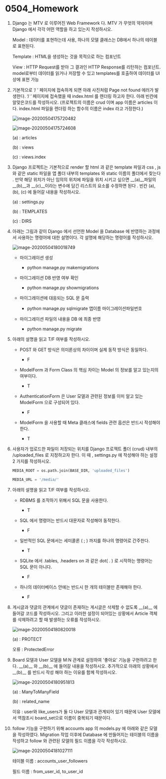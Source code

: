 # 0504_Homework

1. Django 는 MTV 로 이루어진 Web Framework 다. MTV 가 무엇의 약자이며 Django 에서 각각 어떤 역할을 하고 있는지 작성하시오.

   Model : 데이터를 표현하는데 사용, 하나의 모델 클래스는 DB에서 하나의 테이블로 표현된다.

   Template : HTML을 생성하는 것을 목적으로 하는 컴포넌트

   View : HTTP Request를 받아 그 결과인 HTTP Response를 리턴하는 컴포넌트. model로부터 데이터를 읽거나 저장할 수 있고 templates를 호출하여 데이터를 UI상에 표현 가능

   

2. 기본적으로 ‘/ ’ 페이지에 접속하게 되면 아래 사진처럼 Page not found 에러가 발생한다. ‘/ ’ 페이지에 접속했을 때 index.html 를 렌더링 하고자 한다. 아래 빈칸에 알맞은코드를 작성하시오. (프로젝트의 이름은 crud 이며 app 이름은 articles 이다. index.html 파일을 렌더링 하는 함수의 이름은 index 라고 가정한다.)

   ![image-20200504175720482](C:\Users\user\AppData\Roaming\Typora\typora-user-images\image-20200504175720482.png)

   ![image-20200504175724608](C:\Users\user\AppData\Roaming\Typora\typora-user-images\image-20200504175724608.png)

   (a) : articles

   (b) : views

   (c) : views.index

   

3. Django 프로젝트는 기본적으로 render 할 html 과 같은 template 파일과 css , js 와 같은 static 파일을 앱 폴더 내부의 templates 와 static 이름의 폴더에서 찾는다 . 만약 해당 위치가 아닌 임의의 위치에 파일을 위치 시키고 싶으면 \_\_(a)\_\_파일의 \_\_(b)\_\_과 \_\_(c)\_\_이라는 변수에 담긴 리스트의 요소를 수정하면 된다 . 빈칸 (a), (b), (c) 에 들어갈 내용을 작성하시오.

   (a) : settings.py

   (b) : TEMPLATES

   (c) : DIRS

   

4. 아래는 그림과 같이 Django 에서 선언한 Model 을 Database 에 반영하는 과정에서 사용하는 명령어에 대한 설명이다. 각 설명에 해당하는 명령어를 작성하시오.

   ![image-20200504180018749](C:\Users\user\AppData\Roaming\Typora\typora-user-images\image-20200504180018749.png)

   - 마이그레이션 생성

     - python manage.py makemigrations

   - 마이그레이션 DB 반영 여부 확인

     - python manage.py showmigrations

   - 마이그레이션에 대응되는 SQL 문 출력

     - python manage.py sqlmigrate 앱이름 마이그레이션파일번호

   - 마이그레이션 파일의 내용을 DB 에 최종 반영

     - python manage.py migrate

       

5. 아래의 설명을 읽고 T/F 여부를 작성하시오.

   - POST 와 GET 방식은 의미론상의 차이이며 실제 동작 방식은 동일하다.

     - F

   - ModelForm 과 Form Class 의 핵심 차이는 Model 의 정보를 알고 있는지의 여부이다.

     - T

   - AuthenticationForm 은 User 모델과 관련된 정보를 이미 알고 있는 ModelForm 으로
     구성되어 있다.

     - F

   - ModelForm 을 사용할 때 Meta 클래스에 fields 관련 옵션은 반드시 작성해야 한다.

     - T

     

6. 사용자가 업로드한 파일이 저장되는 위치를 Django 프로젝트 폴더 (crud) 내부의 /uploaded_files 로 지정하고자 한다. 이 때 , settings.py 에 작성해야 하는 설정 2 가지를 작성하시오.

   ```python
   MEDIA_ROOT = os.path.join(BASE_DIR, 'uploaded_files')
   
   MEDIA_URL = '/media/'
   ```

   

7. 아래의 설명을 읽고 T/F 여부를 작성하시오.

   - RDBMS 를 조작하기 위해서 SQL 문을 사용한다.

     - T

   - SQL 에서 명령어는 반드시 대문자로 작성해야 동작한다.

     - F

   - 일반적인 SQL 문에서는 세미콜론 ( ; ) 까지를 하나의 명령어로 간주한다.

     - T

   - SQLite 에서 .tables, .headers on 과 같은 dot( . ) 로 시작하는 명령어는 SQL 문이 아니다.

     - F

   - 하나의 데이터베이스 안에는 반드시 한 개의 테이블만 존재해야 한다.

     - F

       

8. 게시글과 댓글의 관계에서 댓글이 존재하는 게시글은 삭제할 수 없도록 \__(a)__ 에 들어갈 코드를 작성하시오. 그리고 이러한 설정이 되어있는 상황에서 Article 객체를 삭제하려고 할 때 발생하는 오류를 작성하시오.

   ![image-20200504180820018](C:\Users\user\AppData\Roaming\Typora\typora-user-images\image-20200504180820018.png)

   (a) : PROTECT

   오류 : ProtectedError

   

9. Board 모델과 User 모델을 M:N 관계로 설정하여 '좋아요' 기능을 구현하려고 한다. \_\_(a)\_\_ 와 \_\_(b)\_\_ 에 들어갈 내용을 작성하시오. 추가적으로 아래의 상황에서 \_\_(b)\_\_ 를 반드시 작성 해야 하는 이유를 함께 작성하시오.

   ![image-20200504180951813](C:\Users\user\AppData\Roaming\Typora\typora-user-images\image-20200504180951813.png)

   (a) : ManyToManyField

   (b) : related_name

   이유 : user와 like_users가 둘 다 User 모델과 관계되어 있기 때문에 User 모델에서 역참조시 board_set으로 이름이 중복되기 때문이다.

   

10. follow 기능을 구현하기 위해 accounts app 의 models.py 에 아래와 같은 모델을 작성하였다. Migration 작업 이후에 Database 에 만들어지는 테이블의 이름을 작성하고 follow 와 관련된 모델의 필드 이름을 각각 작성하시오.

    ![image-20200504181027111](C:\Users\user\AppData\Roaming\Typora\typora-user-images\image-20200504181027111.png)

    테이블 이름 : accounts_user_followers

    필드 이름 : from_user_id, to_user_id